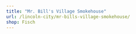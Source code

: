 ```yaml
---
title: "Mr. Bill's Village Smokehouse"
url: /lincoln-city/mr-bills-village-smokehouse/
shop: Fisch
---
```

